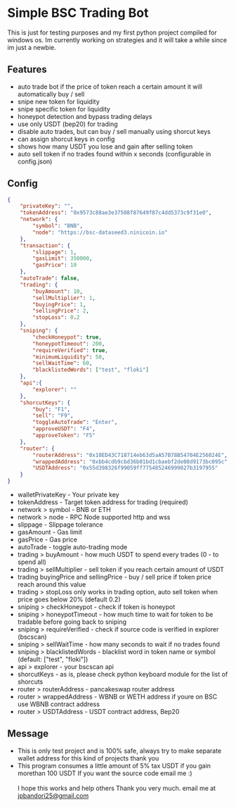 # Simple BSC Trading Bot

This is just for testing purposes and my first python project compiled for windows os. Im currently working on strategies and it will take a while since im just a newbie. 

## Features
* auto trade bot if the price of token reach a certain amount it will automatically buy / sell
* snipe new token for liquidity
* snipe specific token for liquidity
* honeypot detection and bypass trading delays
* use only USDT (bep20) for trading
* disable auto trades, but can buy / sell manually using shorcut keys
* can assign shorcut keys in config
* shows how many USDT you lose and gain after selling token
* auto sell token if no trades found within x seconds (configurable in config.json)

## Config 
```json
{
    "privateKey": "",
    "tokenAddress": "0x9573c88ae3e37508f87649f87c4dd5373c9f31e0",
    "network": {
        "symbol": "BNB",
        "node": "https://bsc-dataseed3.ninicoin.io"
    },
    "transaction": {
        "slippage": 1,
        "gasLimit": 350000,
        "gasPrice": 10
    },
    "autoTrade": false,
    "trading": {
        "buyAmount": 10,
        "sellMultiplier": 1,
        "buyingPrice": 1,
        "sellingPrice": 2,
        "stopLoss": 0.2
    },
    "sniping": {
        "checkHoneypot": true,
        "honeypotTimeout": 200,
        "requireVerified": true,
        "minimumLiquidity": 50,
        "sellWaitTime": 60,
        "blacklistedWords": ["test", "floki"]
    },
    "api":{
        "explorer": ""
    },
    "shorcutKeys": {
        "buy": "F1",
        "sell": "F9",
        "toggleAutoTrade": "Enter",
        "approveUSDT": "F4",
        "approveToken": "F5"
    },
    "router": {
        "routerAddress": "0x10ED43C718714eb63d5aA57B78B54704E256024E",
        "wrappedAddress": "0xbb4cdb9cbd36b01bd1cbaebf2de08d9173bc095c",
        "USDTAddress": "0x55d398326f99059ff775485246999027b3197955"
    }
}
```

* walletPrivateKey - Your private key 
* tokenAddress - Target token address for trading (required)
* network > symbol - BNB or ETH
* network > node - RPC Node supported http and wss
* slippage - Slippage tolerance
* gasAmount - Gas limit
* gasPrice - Gas price
* autoTrade - toggle auto-trading mode
* trading > buyAmount - how much USDT to spend every trades (0 - to spend all)
* trading > sellMultiplier - sell token if you reach certain amount of USDT 
* trading buyingPrice and sellingPrice - buy / sell price if token price reach around this value
* trading > stopLoss only works in trading option, auto sell token when price goes below 20% (default 0.2)
* sniping > checkHoneypot - check if token is honeypot
* sniping > honeypotTimeout - how much time to wait for token to be tradable before going back to sniping
* sniping > requireVerified - check if source code is verified in explorer (bscscan)
* sniping > sellWaitTime - how many seconds to wait if no trades found 
* sniping > blacklistedWords - blacklist word in token name or symbol (default: ["test", "floki"])
* api > explorer - your bscscan api 
* shorcutKeys - as is, please check python keyboard module for the list of shorcuts
* router > routerAddress - pancakeswap router address
* router > wrappedAddress - WBNB or WETH address if youre on BSC use WBNB contract address
* router > USDTAddress - USDT contract address, Bep20 


## Message
- This is only test project and is 100% safe, always try to make separate wallet address for this kind of projects thank you<br />
- This program consumes a little amount of 5% tax USDT if you gain morethan 100 USDT
If you want the source code email me :) <br/><br/>
I hope this works and help others Thank you very much. email me at jpbandori25@gmail.com 